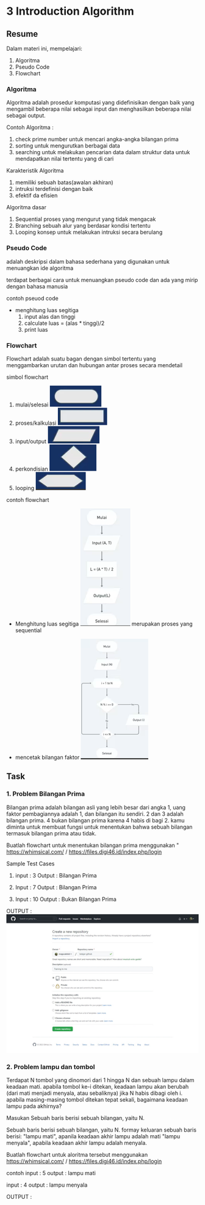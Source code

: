 # 3 Introduction Algorithm

## Resume
Dalam materi ini, mempelajari:
1. Algoritma
2. Pseudo Code
3. Flowchart 

### Algoritma
Algoritma adalah prosedur komputasi yang didefinisikan dengan baik yang mengambil beberapa nilai sebagai input dan menghasilkan beberapa nilai sebagai output.

Contoh Algoritma :
1. check prime number
untuk mencari angka-angka bilangan prima
2. sorting
untuk mengurutkan berbagai data
4. searching
untuk melakukan pencarian data dalam struktur data untuk mendapatkan nilai tertentu yang di cari

Karakteristik Algoritma
1. memiliki sebuah batas(awalan akhiran)
2. intruksi terdefinisi dengan baik
3. efektif da efisien

Algoritma dasar
1. Sequential
proses yang mengurut yang tidak mengacak
2. Branching
sebuah alur yang berdasar kondisi tertentu
3. Looping
konsep untuk melakukan intruksi secara berulang

### Pseudo Code
adalah deskripsi dalam bahasa sederhana yang digunakan untuk menuangkan ide algoritma

terdapat berbagai cara untuk menuangkan pseudo code dan ada yang mirip dengan bahasa manusia

contoh pseuod code
- menghitung luas segitiga
    1. input alas dan tinggi
    2. calculate luas = (alas * tinggi)/2
    3. print luas

### Flowchart
Flowchart adalah suatu bagan dengan simbol tertentu yang menggambarkan urutan dan hubungan antar proses secara mendetail

simbol flowchart
1. mulai/selesai 
![mulai/selesai](https://github.com/magusabdul/Java-Springboot_Agus-Abdul-Malik/blob/master/3_Introduction%20Algorithm/screenshots/mulai-selesai.PNG)
2. proses/kalkulasi
![simbol proses/kalkulasi](https://github.com/magusabdul/Java-Springboot_Agus-Abdul-Malik/blob/master/3_Introduction%20Algorithm/screenshots/proses.PNG)
3. input/output
![simbol input/output](https://github.com/magusabdul/Java-Springboot_Agus-Abdul-Malik/blob/master/3_Introduction%20Algorithm/screenshots/input-output.PNG)
4. perkondisian
![simbol perkondisian](https://github.com/magusabdul/Java-Springboot_Agus-Abdul-Malik/blob/master/3_Introduction%20Algorithm/screenshots/kondisi.PNG)
5. looping
![simbol looping](https://github.com/magusabdul/Java-Springboot_Agus-Abdul-Malik/blob/master/3_Introduction%20Algorithm/screenshots/looping.PNG)

contoh flowchart
- Menghitung luas segitiga
![Flowchart Menghitung luas segitiga](https://github.com/magusabdul/Java-Springboot_Agus-Abdul-Malik/blob/master/3_Introduction%20Algorithm/screenshots/hitung-luas-segitiga.PNG)
merupakan proses yang sequential

- mencetak bilangan faktor
![Flowchart mencetak bilangan faktor](https://github.com/magusabdul/Java-Springboot_Agus-Abdul-Malik/blob/master/3_Introduction%20Algorithm/screenshots/cetak-bilangan-faktor.PNG)


## Task
### 1. Problem Bilangan Prima
Bilangan prima adalah bilangan asli yang lebih besar dari angka 1, uang faktor pembagiannya adalah 1, dan bilangan itu sendiri. 
2 dan 3 adalah bilangan prima. 4 bukan bilangan prima karena 4 habis di bagi 2. kamu diminta untuk membuat fungsi untuk menentukan 
bahwa sebuah bilangan termasuk bilangan prima atau tidak.

Buatlah flowchart untuk menentukan bilangan prima menggunakan "
https://whimsical.com/ / https://files.digi46.id/index.php/login

Sample Test Cases
1. input : 3
Output : Bilangan Prima

2. Input : 7
Output : Bilangan Prima

3. Input : 10
Output : Bukan Bilangan Prima

OUTPUT : 
![Buat Repository](https://github.com/magusabdul/Java-Springboot_Agus-Abdul-Malik/blob/master/2_Version%20Control%20and%20Branch%20Management%20(Git)/screenshots/Membuat-repository.jpeg)

### 2. Problem lampu dan tombol
Terdapat N tombol yang dinomori dari 1 hingga N dan sebuah lampu dalam keadaan mati. apabila tombol ke-i ditekan, keadaan lampu akan 
berubah (dari mati menjadi menyala, atau sebaliknya) jika N habis dibagi oleh i. apabila masing-masing tombol ditekan tepat sekali, 
bagaimana keadaan lampu pada akhirnya?

Masukan 
Sebuah baris berisi sebuah bilangan, yaitu N.

Sebuah baris berisi sebuah bilangan, yaitu N. formay keluaran sebuah baris berisi:
"lampu mati", apanila keadaan akhir lampu adalah mati
"lampu menyala", apabila keadaan akhir lampu adalah menyala.

Buatlah flowchart untuk aloritma tersebut menggunakan
https://whimsical.com/ / https://files.digi46.id/index.php/login

contoh
input : 5
output : lampu mati

input : 4
output : lampu menyala


OUTPUT :
![]()